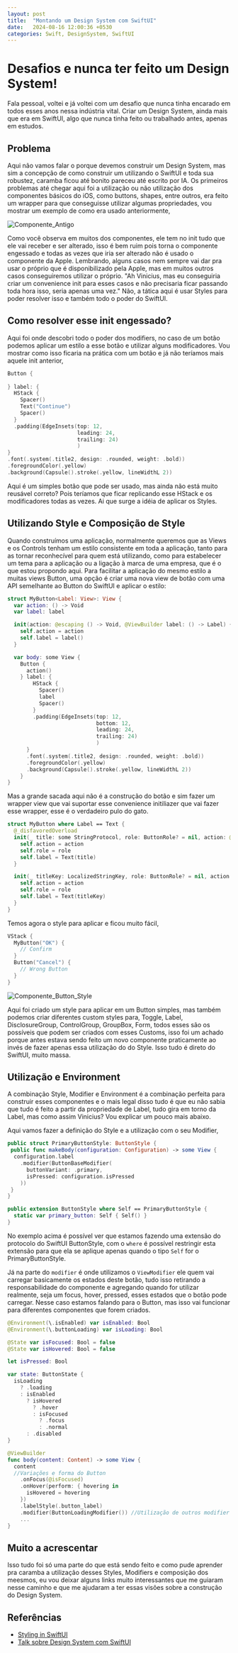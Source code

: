 ```yaml
---
layout: post
title:  "Montando um Design System com SwiftUI"
date:   2024-08-16 12:00:36 +0530
categories: Swift, DesignSystem, SwiftUI 
---
```


# Desafios e nunca ter feito um Design System!
Fala pessoal, voltei e já voltei com um desafio que nunca tinha encarado em todos esses anos nessa indústria vital. Criar um Design System, ainda mais que era em SwiftUI, algo que nunca tinha feito ou trabalhado antes, apenas em estudos.

## Problema
Aqui não vamos falar o porque devemos construir um Design System, mas sim a concepção de como construir um utilizando o SwiftUI e toda sua robustez, caramba ficou até bonito pareceu até escrito por IA.
Os primeiros problemas até chegar aqui foi a utilização ou não utilização dos componentes básicos do iOS, como buttons, shapes, entre outros, era feito um wrapper para que conseguisse utilizar algumas propriedades, vou mostrar um exemplo de como era usado anteriormente, 

![Componente_Antigo](Componente-antigo.png)

Como você observa em muitos dos componentes, ele tem no init tudo que ele vai receber e ser alterado, isso é bem ruim pois torna o componente engessado e todas as vezes que iria ser alterado não é usado o componente da Apple. Lembrando, alguns casos nem sempre vai dar pra usar o próprio que é disponibilizado pela Apple, mas em muitos outros casos conseguiremos utilizar o próprio.
"Ah Vinicius, mas eu conseguiria criar um convenience init para esses casos e não precisaria ficar passando toda hora isso, seria apenas uma vez."
Não, a tática aqui é usar Styles para poder resolver isso e também todo o poder do SwiftUI.

## Como resolver esse init engessado?
Aqui foi onde descobri todo o poder dos modifiers, no caso de um botão podemos aplicar um estilo a esse botão e utilizar alguns modificadores.
Vou mostrar como isso ficaria na prática com um botão e já não teríamos mais aquele init anterior,

```Swift
Button {
  
} label: {
  HStack {
    Spacer()
    Text("Continue")
    Spacer()
  }
  .padding(EdgeInsets(top: 12,
                      leading: 24,
                      trailing: 24)
                      )
}
.font(.system(.title2, design: .rounded, weight: .bold))
.foregroundColor(.yellow)
.background(Capsule().stroke(.yellow, lineWidthL 2))
```

Aqui é um simples botão que pode ser usado, mas ainda não está muito reusável correto? Pois teríamos que ficar replicando esse HStack e os modificadores todas as vezes.
Ai que surge a idéia de aplicar os Styles.

## Utilizando Style e Composição de Style
Quando construímos uma aplicação, normalmente queremos que as Views e os Controls tenham um estilo consistente em toda a aplicação, tanto para as tornar reconhecível para quem está utilizando, como para estabelecer um tema para a aplicação ou a ligação à marca de uma empresa, que é o que estou propondo aqui.
Para facilitar a aplicação do mesmo estilo a muitas views Button, uma opção é criar uma nova view de botão com uma API semelhante ao Button do SwiftUI e aplicar o estilo:

```Swift
struct MyButton<Label: View>: View {
  var action: () -> Void
  var label: label

  init(action: @escaping () -> Void, @ViewBuilder label: () -> Label) {
    self.action = action
    self.label = label()
  }

  var body: some View {
    Button {
      action()
    } label: {
        HStack {
          Spacer()
          label
          Spacer()
        }
        .padding(EdgeInsets(top: 12,
                            bottom: 12,
                            leading: 24,
                            trailing: 24)
                            )
      }
      .font(.system(.title2, design: .rounded, weight: .bold))
      .foregroundColor(.yellow)
      .background(Capsule().stroke(.yellow, lineWidthL 2))
    }
}
```

Mas a grande sacada aqui não é a construção do botão e sim fazer um wrapper view que vai suportar esse convenience initiliazer que vai fazer esse wrapper, esse é o verdadeiro pulo do gato.

```Swift
struct MyButton where Label == Text {
  @_disfavoredOverload
  init(_ title: some StringProtocol, role: ButtonRole? = nil, action: @escaping () -> Void) {
    self.action = action
    self.role = role
    self.label = Text(title)
  }

  init(_ titleKey: LocalizedStringKey, role: ButtonRole? = nil, action: @escaping () -> Void) {
    self.action = action
    self.role = role
    self.label = Text(titleKey)
  }
}
```

Temos agora o style para aplicar e ficou muito fácil,

```Swift
VStack {
  MyButton("OK") {
    // Confirm
  }
  Button("Cancel") {
    // Wrong Button
  }
}
```

![Componente_Button_Style](Componente-Button-Style.png)

Aqui foi criado um style para aplicar em um Button simples, mas também podemos criar diferentes custom styles para, Toggle, Label, DisclosureGroup, ControlGroup, GroupBox, Form, todos esses são os possíveis que podem ser criados com esses Customs, isso foi um achado porque antes estava sendo feito um novo componente praticamente ao invés de fazer apenas essa utilização do do Style.
Isso tudo é direto do SwiftUI, muito massa.

## Utilização e Environment

A combinação Style, Modifier e Environment é a combinação perfeita para construir esses componentes e o mais legal disso tudo é que eu não sabia que tudo é feito a partir da propriedade de Label, tudo gira em torno da Label, mas como assim Vinicius? Vou explicar um pouco mais abaixo.

Aqui vamos fazer a definição do Style e a utilização com o seu Modifier,

```Swift
public struct PrimaryButtonStyle: ButtonStyle {
 public func makeBody(configuration: Configuration) -> some View {
  configuration.label
    .modifier(ButtonBaseModifier(
      buttonVariant: .primary,
      isPressed: configuration.isPressed
    ))
 } 
}

public extension ButtonStyle where Self == PrimaryButtonStyle {
  static var primary_button: Self { Self() }
}
```

No exemplo acima é possível ver que estamos fazendo uma extensão do protocolo do SwiftUI ButtonStyle, com o `where` é possível restringir esta extensão para que ela se aplique apenas quando o tipo `Self` for o PrimaryButtonStyle.

Já na parte do `modifier` é onde utilizamos o `ViewModifier` ele quem vai carregar basicamente os estados deste botão, tudo isso retirando a responsabilidade do componente e agregando quando for utilizar realmente, seja um focus, hover, pressed, esses estados que o botão pode carregar. Nesse caso estamos falando para o Button, mas isso vai funcionar para diferentes componentes que forem criados.

```Swift
@Environment(\.isEnabled) var isEnabled: Bool
@Environment(\.buttonLoading) var isLoading: Bool

@State var isFocused: Bool = false
@State var isHovered: Bool = false

let isPressed: Bool

var state: ButtonState {
  isLoading
    ? .loading
    : isEnabled
      ? isHovered
        ? .hover
        : isFocused
          ? .focus
          : .normal
      : .disabled
}

@ViewBuilder
func body(content: Content) -> some View {
  content
  //Variações e forma do Button
    .onFocus(@isFocused)
    .onHover(perform: { hovering in
      isHovered = hovering
    })
    .labelStyle(.button_label)
    .modifier(ButtonLoadingModifier()) //Utilização de outros modifier dentro de outros
    ...
}
```

## Muito a acrescentar

Isso tudo foi só uma parte do que está sendo feito e como pude aprender pra caramba a utilização desses Styles, Modifiers e composição dos meesmos, eu vou deixar alguns links muito interessantes que me guiaram nesse caminho e que me ajudaram a ter essas visões sobre a construção do Design System.

## Referências

- [Styling in SwiftUI](https://movingparts.io/styling-components-in-swiftui)
- [Talk sobre Design System com SwiftUI](https://youtube.com/watch?v=Z7rJKr6Jlho)
